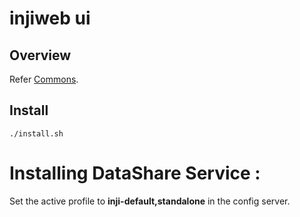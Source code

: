 # injiweb ui

## Overview
Refer [Commons](https://docs.mosip.io/1.2.0/modules/commons).

## Install 
```
./install.sh
```


# Installing DataShare Service : 

Set the active profile to **inji-default,standalone** in the config server.
